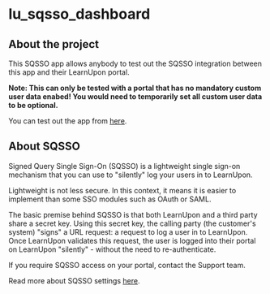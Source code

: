 # lu_sqsso_dashboard

## About the project
This SQSSO app allows anybody to test out the SQSSO integration between this app and their LearnUpon portal.

 **Note: This can only be tested with a portal that has no mandatory custom user data enabed! You would need to temporarily set all custom user data to be optional.**

You can test out the app from [here](https://redbairn.github.io/lu_sqsso_dashboard/).
 

## About SQSSO
Signed Query Single Sign-On (SQSSO) is a lightweight single sign-on mechanism that you can use to "silently" log your users in to LearnUpon.

Lightweight is not less secure. In this context, it means it is easier to implement than some SSO modules such as OAuth or SAML.

The basic premise behind SQSSO is that both LearnUpon and a third party share a secret key. Using this secret key, the calling party (the customer's system) "signs" a URL request: a request to log a user in to LearnUpon. Once LearnUpon validates this request, the user is logged into their portal on LearnUpon "silently" - without the need to re-authenticate.

If you require SQSSO access on your portal, contact the Support team.

Read more about SQSSO settings [here](https://support.learnupon.com/hc/en-us/articles/360003373518-Set-up-SQSSO-for-your-portal#SQSSOGeneralSettings).

